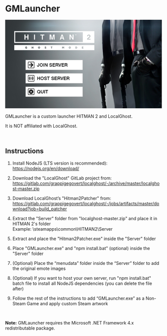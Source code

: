 # GMLauncher

![Image preview of GMLauncher](launcher.png)

GMLauncher is a custom launcher HITMAN 2 and LocalGhost.

It is NOT affiliated with LocalGhost.

<br>


## Instructions

1. Install NodeJS (LTS version is recommended): https://nodejs.org/en/download/

2. Download the "LocalGhost" GitLab project from:<br>https://gitlab.com/grappigegovert/localghost/-/archive/master/localghost-master.zip

3. Download LocalGhost’s "Hitman2Patcher" from:<br>https://gitlab.com/grappigegovert/localghost/-/jobs/artifacts/master/download?job=build_patcher

4. Extract the "Server" folder from "localghost-master.zip" and place it in HITMAN 2's folder<br>Example: <Steam folder>\steamapps\common\HITMAN2\Server

5. Extract and place the "Hitman2Patcher.exe" inside the "Server" folder

6. Place "GMLauncher.exe" and "npm install.bat" (optional) inside the "Server" folder

7. (Optional) Place the “menudata” folder inside the “Server” folder to add the original emote images

8. (Optional) If you want to host your own server, run "npm install.bat" batch file to install all NodeJS dependencies (you can delete the file after)

9. Follow the rest of the instructions to add “GMLauncher.exe” as a Non-Steam Game and apply custom Steam artwork
<br>

**Note:** GMLauncher requires the Microsoft .NET Framework 4.x redistributable package.
